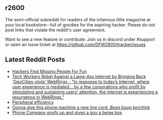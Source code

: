 ## r2600
The semi-official subreddit for readers of the infamous little magazine at your local bookstore--full of goodies for the aspiring hacker. Please do not post links that violate the reddit's user agreement.

Want to see a new feature or contribute: 
Join us in discord under #support or open an issue ticket at https://github.com/DFW2600/tracker/issues

## Latest Reddit Posts
<!-- BLOG-POST-LIST:START -->
- [Hackers Find Missing People For Fun](https://www.reddit.com/r/2600/comments/ps6utj/hackers_find_missing_people_for_fun/)
- [Tech Workers Rebel Against a Lame-Ass Internet by Bringing Back 'GeoCities-style' WebRings - "In response to today’s Internet, where user experience is mediated... by a few corporations who profit by stimulating and sustaining users’ attention, the internet is experiencing a resurgence in WebRings."](https://www.reddit.com/r/2600/comments/plijgl/tech_workers_rebel_against_a_lameass_internet_by/)
- [Peripheral efficiency](https://www.reddit.com/r/2600/comments/plgvwn/peripheral_efficiency/)
- [Gonna give this phone machine a new line cord. *Beep boop kerchink*](https://www.reddit.com/r/2600/comments/pimf7l/gonna_give_this_phone_machine_a_new_line_cord/)
- [Phone Company goofs up and gives a guy a beige box](https://www.reddit.com/r/2600/comments/phddm4/phone_company_goofs_up_and_gives_a_guy_a_beige_box/)
<!-- BLOG-POST-LIST:END -->
